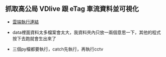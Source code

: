 ## 抓取高公局 VDlive 跟 eTag 車流資料並可視化

* [雲端執行連結](https://drive.google.com/drive/u/0/folders/1I3rA3ZehhaQzNO7PR-am4WoMeOBse6vv)

* data裡面資料太多檔案會太大，我資料夾內只放一兩個意思一下，其他的程式按下去跑就會生出來了
* 三個py檔都要執行，catch先執行，再執行cctv
